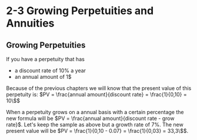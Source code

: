 # 2-3 Growing Perpetuities and Annuities

## Growing Perpetuities

If you have a perpetuity that has
+ a discount rate of 10% a year
+ an annual amount of 1$

Because of the previous chapters we will know that the present value of this perpetuity is: $PV = \frac{annual amount}{discount rate} = \frac{1}{0,10} = 10\$$

When a perpetuity grows on a annual basis with a certain percentage the new formula will be $PV = \frac{annual amount}{discount rate - grow rate}$. Let's keep the sample as above but a growth rate of 7%. The new present value will be $PV = \frac{1}{0,10 - 0.07} = \frac{1}{0,03} = 33,3\$$.